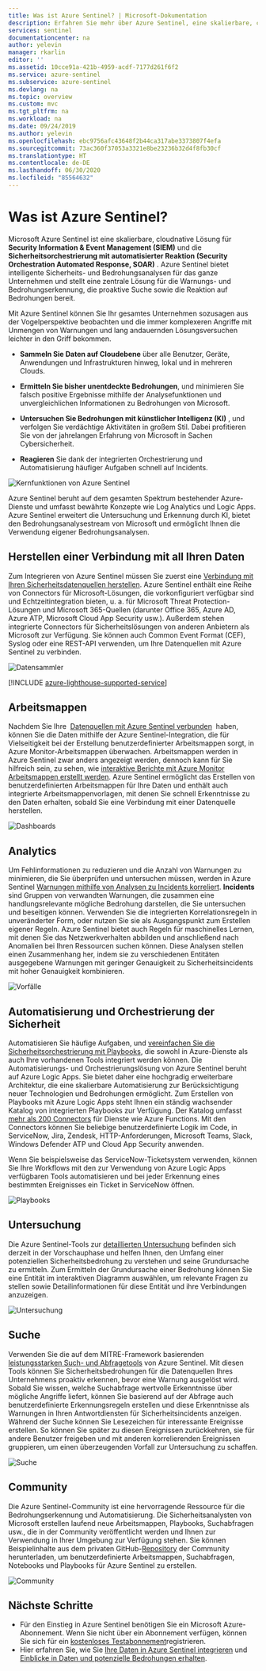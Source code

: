 ```yaml
---
title: Was ist Azure Sentinel? | Microsoft-Dokumentation
description: Erfahren Sie mehr über Azure Sentinel, eine skalierbare, cloudnative Lösung für Security Information & Event Management (SIEM) und die Sicherheitsorchestrierung mit automatisierter Reaktion (Security Orchestration Automated Response, SOAR).
services: sentinel
documentationcenter: na
author: yelevin
manager: rkarlin
editor: ''
ms.assetid: 10cce91a-421b-4959-acdf-7177d261f6f2
ms.service: azure-sentinel
ms.subservice: azure-sentinel
ms.devlang: na
ms.topic: overview
ms.custom: mvc
ms.tgt_pltfrm: na
ms.workload: na
ms.date: 09/24/2019
ms.author: yelevin
ms.openlocfilehash: ebc9756afc43648f2b44ca317abe3373807f4efa
ms.sourcegitcommit: 73ac360f37053a3321e8be23236b32d4f8fb30cf
ms.translationtype: HT
ms.contentlocale: de-DE
ms.lasthandoff: 06/30/2020
ms.locfileid: "85564632"
---
```

# <a name="what-is-azure-sentinel"></a>Was ist Azure Sentinel?

Microsoft Azure Sentinel ist eine skalierbare, cloudnative Lösung für **Security Information & Event Management (SIEM)** und die **Sicherheitsorchestrierung mit automatisierter Reaktion (Security Orchestration Automated Response, SOAR)** . Azure Sentinel bietet intelligente Sicherheits- und Bedrohungsanalysen für das ganze Unternehmen und stellt eine zentrale Lösung für die Warnungs- und Bedrohungserkennung, die proaktive Suche sowie die Reaktion auf Bedrohungen bereit. 

Mit Azure Sentinel können Sie Ihr gesamtes Unternehmen sozusagen aus der Vogelperspektive beobachten und die immer komplexeren Angriffe mit Unmengen von Warnungen und lang andauernden Lösungsversuchen leichter in den Griff bekommen.

- **Sammeln Sie Daten auf Cloudebene** über alle Benutzer, Geräte, Anwendungen und Infrastrukturen hinweg, lokal und in mehreren Clouds. 

- **Ermitteln Sie bisher unentdeckte Bedrohungen**, und minimieren Sie falsch positive Ergebnisse mithilfe der Analysefunktionen und unvergleichlichen Informationen zu Bedrohungen von Microsoft. 

- **Untersuchen Sie Bedrohungen mit künstlicher Intelligenz (KI)** , und verfolgen Sie verdächtige Aktivitäten in großem Stil. Dabei profitieren Sie von der jahrelangen Erfahrung von Microsoft in Sachen Cybersicherheit. 

- **Reagieren** Sie dank der integrierten Orchestrierung und Automatisierung häufiger Aufgaben schnell auf Incidents.

![Kernfunktionen von Azure Sentinel](./media/overview/core-capabilities.png)

Azure Sentinel beruht auf dem gesamten Spektrum bestehender Azure-Dienste und umfasst bewährte Konzepte wie Log Analytics und Logic Apps. Azure Sentinel erweitert die Untersuchung und Erkennung durch KI, bietet den Bedrohungsanalysestream von Microsoft und ermöglicht Ihnen die Verwendung eigener Bedrohungsanalysen. 

## <a name="connect-to-all-your-data"></a>Herstellen einer Verbindung mit all Ihren Daten

Zum Integrieren von Azure Sentinel müssen Sie zuerst eine [Verbindung mit Ihren Sicherheitsdatenquellen herstellen](connect-data-sources.md). Azure Sentinel enthält eine Reihe von Connectors für Microsoft-Lösungen, die vorkonfiguriert verfügbar sind und Echtzeitintegration bieten, u. a. für Microsoft Threat Protection-Lösungen und Microsoft 365-Quellen (darunter Office 365, Azure AD, Azure ATP, Microsoft Cloud App Security usw.). Außerdem stehen integrierte Connectors für Sicherheitslösungen von anderen Anbietern als Microsoft zur Verfügung. Sie können auch Common Event Format (CEF), Syslog oder eine REST-API verwenden, um Ihre Datenquellen mit Azure Sentinel zu verbinden.  

![Datensammler](./media/collect-data/collect-data-page.png)

[!INCLUDE [azure-lighthouse-supported-service](../../includes/azure-lighthouse-supported-service.md)]

## <a name="workbooks"></a>Arbeitsmappen

Nachdem Sie Ihre  [Datenquellen mit Azure Sentinel verbunden](quickstart-onboard.md)  haben, können Sie die Daten mithilfe der Azure Sentinel-Integration, die für Vielseitigkeit bei der Erstellung benutzerdefinierter Arbeitsmappen sorgt, in Azure Monitor-Arbeitsmappen überwachen. Arbeitsmappen werden in Azure Sentinel zwar anders angezeigt werden, dennoch kann für Sie hilfreich sein, zu sehen, wie [interaktive Berichte mit Azure Monitor Arbeitsmappen erstellt werden](../azure-monitor/platform/workbooks-overview.md). Azure Sentinel ermöglicht das Erstellen von benutzerdefinierten Arbeitsmappen für Ihre Daten und enthält auch integrierte Arbeitsmappenvorlagen, mit denen Sie schnell Erkenntnisse zu den Daten erhalten, sobald Sie eine Verbindung mit einer Datenquelle herstellen.

![Dashboards](./media/tutorial-monitor-data/access-workbooks.png)

## <a name="analytics"></a>Analytics

Um Fehlinformationen zu reduzieren und die Anzahl von Warnungen zu minimieren, die Sie überprüfen und untersuchen müssen, werden in Azure Sentinel [Warnungen mithilfe von Analysen zu Incidents korreliert](tutorial-detect-threats-built-in.md). **Incidents** sind Gruppen von verwandten Warnungen, die zusammen eine handlungsrelevante mögliche Bedrohung darstellen, die Sie untersuchen und beseitigen können. Verwenden Sie die integrierten Korrelationsregeln in unveränderter Form, oder nutzen Sie sie als Ausgangspunkt zum Erstellen eigener Regeln. Azure Sentinel bietet auch Regeln für maschinelles Lernen, mit denen Sie das Netzwerkverhalten abbilden und anschließend nach Anomalien bei Ihren Ressourcen suchen können. Diese Analysen stellen einen Zusammenhang her, indem sie zu verschiedenen Entitäten ausgegebene Warnungen mit geringer Genauigkeit zu Sicherheitsincidents mit hoher Genauigkeit kombinieren.

![Vorfälle](./media/tutorial-investigate-cases/incident-severity.png)


## <a name="security-automation--orchestration"></a>Automatisierung und Orchestrierung der Sicherheit

Automatisieren Sie häufige Aufgaben, und [vereinfachen Sie die Sicherheitsorchestrierung mit Playbooks](tutorial-respond-threats-playbook.md), die sowohl in Azure-Dienste als auch Ihre vorhandenen Tools integriert werden können. Die Automatisierungs- und Orchestrierungslösung von Azure Sentinel beruht auf Azure Logic Apps. Sie bietet daher eine hochgradig erweiterbare Architektur, die eine skalierbare Automatisierung zur Berücksichtigung neuer Technologien und Bedrohungen ermöglicht. Zum Erstellen von Playbooks mit Azure Logic Apps steht Ihnen ein ständig wachsender Katalog von integrierten Playbooks zur Verfügung. Der Katalog umfasst [mehr als 200 Connectors](https://docs.microsoft.com/azure/connectors/apis-list) für Dienste wie Azure Functions. Mit den Connectors können Sie beliebige benutzerdefinierte Logik im Code, in ServiceNow, Jira, Zendesk, HTTP-Anforderungen, Microsoft Teams, Slack, Windows Defender ATP und Cloud App Security anwenden.

Wenn Sie beispielsweise das ServiceNow-Ticketsystem verwenden, können Sie Ihre Workflows mit den zur Verwendung von Azure Logic Apps verfügbaren Tools automatisieren und bei jeder Erkennung eines bestimmten Ereignisses ein Ticket in ServiceNow öffnen.

![Playbooks](./media/tutorial-respond-threats-playbook/logic-app.png)


## <a name="investigation"></a>Untersuchung

Die Azure Sentinel-Tools zur [detaillierten Untersuchung](tutorial-investigate-cases.md) befinden sich derzeit in der Vorschauphase und helfen Ihnen, den Umfang einer potenziellen Sicherheitsbedrohung zu verstehen und seine Grundursache zu ermitteln. Zum Ermitteln der Grundursache einer Bedrohung können Sie eine Entität im interaktiven Diagramm auswählen, um relevante Fragen zu stellen sowie Detailinformationen für diese Entität und ihre Verbindungen anzuzeigen. 

![Untersuchung](./media/tutorial-investigate-cases/map-timeline.png)


## <a name="hunting"></a>Suche

Verwenden Sie die auf dem MITRE-Framework basierenden [leistungsstarken Such- und Abfragetools](hunting.md) von Azure Sentinel. Mit diesen Tools können Sie Sicherheitsbedrohungen für die Datenquellen Ihres Unternehmens proaktiv erkennen, bevor eine Warnung ausgelöst wird. Sobald Sie wissen, welche Suchabfrage wertvolle Erkenntnisse über mögliche Angriffe liefert, können Sie basierend auf der Abfrage auch benutzerdefinierte Erkennungsregeln erstellen und diese Erkenntnisse als Warnungen in Ihren Antwortdiensten für Sicherheitsincidents anzeigen. Während der Suche können Sie Lesezeichen für interessante Ereignisse erstellen. So können Sie später zu diesen Ereignissen zurückkehren, sie für andere Benutzer freigeben und mit anderen korrelierenden Ereignissen gruppieren, um einen überzeugenden Vorfall zur Untersuchung zu schaffen.

![Suche](./media/overview/hunting.png)

## <a name="community"></a>Community

Die Azure Sentinel-Community ist eine hervorragende Ressource für die Bedrohungserkennung und Automatisierung. Die Sicherheitsanalysten von Microsoft erstellen laufend neue Arbeitsmappen, Playbooks, Suchabfragen usw., die in der Community veröffentlicht werden und Ihnen zur Verwendung in Ihrer Umgebung zur Verfügung stehen. Sie können Beispielinhalte aus dem privaten GitHub-[Repository](https://aka.ms/asicommunity) der Community herunterladen, um benutzerdefinierte Arbeitsmappen, Suchabfragen, Notebooks und Playbooks für Azure Sentinel zu erstellen. 

![Community](./media/overview/community.png)

## <a name="next-steps"></a>Nächste Schritte

- Für den Einstieg in Azure Sentinel benötigen Sie ein Microsoft Azure-Abonnement. Wenn Sie nicht über ein Abonnement verfügen, können Sie sich für ein [kostenloses Testabonnement](https://azure.microsoft.com/free/)registrieren.
- Hier erfahren Sie, wie Sie [Ihre Daten in Azure Sentinel integrieren](quickstart-onboard.md) und [Einblicke in Daten und potenzielle Bedrohungen erhalten](quickstart-get-visibility.md).
